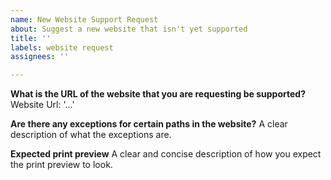 ```yaml
---
name: New Website Support Request
about: Suggest a new website that isn't yet supported
title: ''
labels: website request
assignees: ''

---
```


**What is the URL of the website that you are requesting be supported?**
Website Url: '...'

**Are there any exceptions for certain paths in the website?**
A clear description of what the exceptions are.

**Expected print preview**
A clear and concise description of how you expect the print preview to look.
